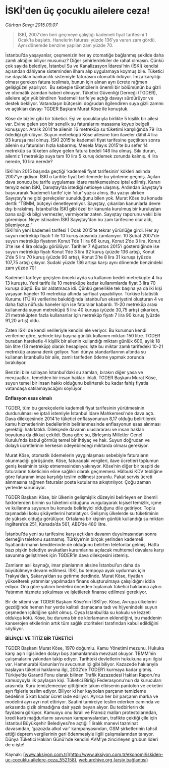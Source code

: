 # İSKİ'den üç çocuklu ailelere ceza!

*Gürhan Savgı 2015.09.07*

<div class="pNewsDetailMainContent ctx_content" itemprop="articleBody">
 <blockquote>
  <p>
   İSKİ, 2007’den beri geçmeye çalıştığı kademeli fiyat tarifesini 1 Ocak’ta başlattı. Hanelerin faturası yüzde 136’ya varan zam gördü. Aynı dönemde benzine yapılan zam yüzde 70.
  </p>
 </blockquote>
 <p>
  İstanbul’da yaşayanlar, çeşmenizin her ay otomatiğe bağlanmış şekilde daha zamlı aktığını biliyor musunuz? Diğer şehirlerdekiler de rahat olmasın. Çünkü çok sayıda belediye, İstanbul Su ve Kanalizasyon İdaresi’nin (İSKİ) kendisi açısından dâhiyane sisteminden ilham alıp uygulamaya koymuş bile. Tüketici ise dayatılan bankacılık sistemiyle faturasını otomatik ödüyor. İmza karşılığı olması gereken fatura teslimatı, bunun için alınan ayrı ücrete rağmen gelişigüzel yapılıyor.  Bu sebeple tüketicilerin önemli bir bölümünün bu gizli ve otomatik zamdan haberi olmuyor. Tüketici Güvenliği Derneği (TGDER), ailelere ağır yük bindiren ‘kademeli tarife’ye açtığı davayı sürdürüyor ve destek bekliyor. Vatandaşın bütçesini doğrudan ilgilendiren suya gizli zammı ve açtıkları davayı TGDER Başkanı Murat Köse ile konuştuk.
 </p>
 <p>
  Köse de bizler gibi bir tüketici. Eşi ve çocuklarıyla birlikte 5 kişilik bir ailesi var. Evine gelen son bir senelik su faturalarını masasına koyup belgeli konuşuyor. Aralık 2014’te ailenin 16 metreküp su tüketimi karşılığında 79 lira ödediği görülüyor. Suyun metreküpü Köse ailesine tüm ilaveler dâhil 4 lira 93 kuruşa mal olmuş. İSKİ 2015’te kademeli fiyat tarifesine geçtikten sonra ailenin su faturaları hızla kabarmış. Mesela Mayıs 2015’te bu sefer 14 metreküp su tüketen aileye gelen fatura bedeli 148 lira olmuş. Sıkı durun, ailemiz 1 metreküp suya tam 10 lira 5 kuruş ödemek zorunda kalmış. 4 lira nerede, 10 lira nerede?
 </p>
 <p>
  İSKİ’nin 2015 başında geçtiği ‘kademeli fiyat tarifesinin’ kökleri aslında 2007’ye gidiyor. İSKİ o tarihte fiyat belirlemede bu yönteme geçmiş. Açılan dava sonucu bu tarife uygulaması idare mahkemesince iptal edilmiş. Kararı temyiz eden İSKİ, Danıştay’da istediği neticeye ulaşmış. Ardından Sayıştay’a başvurarak ‘kademeli tarife’ için ‘olur’ yazısı almış. Bu yazıyı alırken Sayıştay’a ne gibi gerekçeler sunulduğunu bilen yok. Murat Köse bu konuda dertli: “TBMM, bütçeyi denetleyemiyor. Sayıştay, çıkarılan kanunlarla devre dışı bırakılmış. İstanbul’da İSKİ gibi özel bir kanunla kurulmuş bir kuruluştan bana sağlıklı bilgi vermezler, vermiyorlar zaten. Sayıştay raporunu vekil bile göremiyor. Neye istinaden İSKİ Sayıştay’dan bu zam tarifesine olur aldı, bilemiyoruz.”
  <br>
   İSKİ’nin yeni kademeli tarifesi 1 Ocak 2015’te tekrar yürürlüğe girdi. Her ay suyun metreküp fiyatı 1 ile 10 kuruş arasında zamlanıyor. 10 Şubat 2007’de suyun metreküp fiyatının Konut 1’de 1 lira 66 kuruş, Konut 2’de 3 lira, Konut 3’te ise 4 lira olduğu görülüyor. Tarihler 7 Ağustos 2015’i gösterdiğinde ise suyun metreküp fiyatı Konut 1’de 3 lira 92 kuruş (yüzde 136 artış), Konut 2’de 5 lira 70 kuruş (yüzde 90 artış), Konut 3’te 8 lira 31 kuruşa (yüzde 107,75 artış) çıkıyor. Sudaki yüzde 136 artışa karşı aynı dönemde benzindeki zam yüzde 70!
  </br>
 </p>
 <p>
  Kademeli tarifeye geçişten önceki ayda su kullanım bedeli metreküpte 4 lira 13 kuruştu. Yeni tarife ile 10 metreküpe kadar kullanımlarda fiyat 3 lira 70 kuruşa düştü. Bu bir aldatmaca idi. Çünkü genellikle tek başına ya da iki kişi yaşayan haneler 10 metreküp altında sarfiyat yapabiliyor. Türkiye İstatistik Kurumu (TÜİK) verilerine bakıldığında İstanbul’un ekseriyetini oluşturan 4 ve daha fazla nüfuslu haneler için ise faturalar kabardı. 11-20 metreküp arası kullanımda suyun metreküpü 5 lira 40 kuruşa (yüzde 30,75 artış) çıkarken, 21 metreküpten fazla kullananlar için metreküp fiyatı 7 lira 90 kuruş (yüzde 91,20 artış) oldu.
 </p>
 <p>
  Zaten İSKİ de kendi verileriyle kendini ele veriyor. Bu kurumun kendi verilerine göre, şehirde kişi başına günlük kullanım miktarı 150 litre. TGDER buradan hareketle 4 kişilik bir ailenin kullandığı miktarı günlük 600, aylık 18 bin litre (18 metreküp) olarak hesaplıyor. İşte bu miktar zamlı tarifedeki 10-21 metreküp arasına denk geliyor. Yani dünya standartlarının altında su kullanan İstanbullu bir aile, zamlı tarifeden ödeme yapmak zorunda bırakılıyor.
 </p>
 <p>
  Benzini bile sollayan İstanbul’daki su zamları, bırakın diğer yasa ve mevzuatları, temelden bir insan hakları ihlali. TGDER Başkanı Murat Köse, suyun temel bir insan hakkı olduğunu belirterek bu kadar fahiş fiyatla vatandaşa satılamayacağını söylüyor.
 </p>
 <p>
  <strong>
   Enflasyon esas olmalı
  </strong>
 </p>
 <p>
  TGDER, tüm bu gerekçelerle kademeli fiyat tarifesinin yürütmesinin durdurulması ve iptali istemiyle İstanbul İdare Mahkemesi’nde dava açtı. Dava dilekçesinde 2014’te tüketici enflasyonunun 8,17 olduğu belirtilerek kamu hizmetlerinin bedellerinin belirlenmesinde enflasyonun esas alınması gerektiği hatırlatıldı. Dilekçede davanın uluslararası ve insan hakları boyutuna da dikkat çekildi. Buna göre su, Birleşmiş Milletler Genel Kurulu’nda kabul görmüş temel bir ihtiyaç ve hak. Suyun doğrudan ve dolaylı ücretlerinin herkesin ödeyebileceği miktarda olması gerekiyor.
 </p>
 <p>
  Murat Köse, otomatik ödemelerin yaygınlaşması sebebiyle faturaların okunmadığı görüşünde. Köse, faturadaki vergileri, ilave ücretleri toplumun geniş kesiminin takip etmemesinden yakınıyor. Köse’nin diğer bir tespiti de faturaların tüketicinin eline sağlıklı olarak geçmemesi. Hâlbuki KDV tebliğine göre faturanın imza karşılığı teslim edilmesi zorunlu. Fakat servis ücreti alınmasına rağmen faturalar posta kutularına sıkıştırılıyor. Çoğu zaman yerlerde sürünüyor.
 </p>
 <p>
  TGDER Başkanı Köse, bir ülkenin gelişmişlik düzeyini belirleyen en önemli faktörlerden birinin su tüketimi olduğunu vurgulayarak kişisel temizlik, içme ve kullanma suyunun bu konuda belirleyici olduğunu dile getiriyor. Toplu taşımadaki koku şikâyetlerini hatırlatıyor. Gelişmiş ülkelerde su tüketiminin de yüksek olduğu görülüyor. Ortalama bir kişinin günlük kullandığı su miktarı İngiltere’de 251, Kanada’da 561, ABD’de 480 litre.
 </p>
 <p>
  İstanbul’da yeni su tarifesine karşı açtıkları davanın duyulmasından sonra derneğin telefonu susmamış. Türkiye’nin birçok yerinden kademeli fiyatlandırmanın kendilerinde de olduğunu belirten telefonlar gelmiş. Hatta bazı pişkin belediye avukatları kurumlarına açılacak muhtemel davalara karşı savunma geliştirmek için TGDER’in dava dilekçesini istemiş.
 </p>
 <p>
  Zamların asıl kaynağı, imar planlarının aksine İstanbul’un daha da büyütülmeye devam edilmesi. İSKİ, bu tempoya ayak uydurmak için Trakya’dan, Sakarya’dan su getirme derdinde. Murat Köse, fiyatları yükselterek yatırımlar yapılmadan finans oluşturulmaya çalışıldığını iddia ediyor. Ona göre yatırım bedelini önceden toplamak tüketici haklarına aykırı. Yatırımın hizmete sokulması ve işletilerek finanse edilmesi gerekiyor.
 </p>
 <p>
  Bir de sitemi var TGDER Başkanı Köse’nin İSKİ’ye. Köse, Avrupa ülkelerini gezdiğinde hemen her yerde kaliteli damacana tadı ve hijyenindeki suyun çeşmeden içildiğine şahit olmuş. Oysa İstanbul’da su kokulu ve lezzeti oldukça kötü. Köse, bu duruma bir de klorlamanın eklendiğini, bu maddenin kanserojen etkilerinin artık tüm sağlık otoriteleri tarafından kabul edildiğini söylüyor.
 </p>
 <p>
  <strong>
   BİLİNÇLİ VE TİTİZ BİR TÜKETİCİ
  </strong>
 </p>
 <p>
  TGDER Başkanı Murat Köse, 1970 doğumlu. Kamu Yönetimi mezunu. Hukuka karşı aşırı ilgisinden dolayı boş zamanlarında mevzuat okuyor. TBMM’nin çalışmalarını yakından takip ediyor. Tarihteki devletlerin hukukuna aşırı ilgisi var. Hammurabi Kanunları’nı avucunun içi gibi biliyor. Kazazede haklarıyla başlayan tüketici haklarına ilgi, 2002’de TGDER’i kurmaya kadar gitmiş. Türkiye’de Garanti Fonu olarak bilinen Trafik Kazazedesi Hakları Raporu’nu kamuoyuyla ilk paylaşan kişi. Tüketici Birliği Federasyonu’nun da kurucuları arasında. Kuru temizlemeciye gittiğinde takım elbisenin pantolon ve ceketini ayrı fişlerle teslim ediyor. Biliyor ki her kaybolan parçanın temizleme bedelinin 5 katı kadar ücret iade ediliyor. Ayrıca her bir parçanın marka ve modelini ayrı ayrı not ettiriyor. Saatini tamirciye teslim ederken camında ve arkasında çizik olmadığına dair yazılı beyan alıyor. Bu tedbirlerin de faydasını görüyor. Kamuoyu onu İsrail ve Fransız malları protestolarından, kredi kartı mağdurlarını savunan kampanyalardan, trafikte çektiği çile için İstanbul Büyükşehir Belediyesi’ne açtığı 1 liralık manevi tazminat davasından, ‘gazozda alkol var’ kampanyasından, GSM şirketlerinin tahsil ettiği deprem vergilerinin geri ödenmesiyle ilgili çalışmalarından tanıyor. Dünya Tüketici Hakları Günü’nde kendini AVM’ye zincirleyen grubun lideri de o işte!
 </p>
</div>


Kaynak: [www.aksiyon.com.tr](http://www.aksiyon.com.tr/ekonomi/iskiden-uc-cocuklu-ailelere-ceza_552158), [web.archive.org (arşiv bağlantısı)](http://web.archive.org/web/20160103062410/http://www.aksiyon.com.tr/ekonomi/iskiden-uc-cocuklu-ailelere-ceza_552158)
